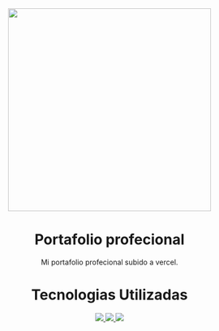 <div id="header" align="center"> 
   <img src="https://minecraft-tutos.com/wp-content/uploads/2020/11/how-to-make-a-book-in-minecraft.jpg" width="400" align="center"/>
  </div>  
  <div>
  <h1 align="center">Portafolio profecional</h1>
  <p align="center">Mi portafolio profecional subido a vercel.</p>
</div> 
  <div>
  <h1 align="center">Tecnologias Utilizadas</h1>
<p align="center"> 
    <a href="https://reactjs.org/" target="_blank"> <img src="https://img.icons8.com/color/48/000000/react-native.png"/> </a>
    <a href="https://developer.mozilla.org/en-US/docs/Web/JavaScript" target="_blank"> <img src="https://img.icons8.com/color/48/000000/javascript.png"/> </a>
    <a href="https://git-scm.com/" target="_blank"> <img src="https://img.icons8.com/color/48/000000/git.png"/> </a> 
</p>
</div> 

